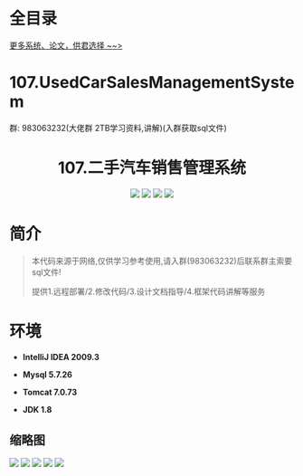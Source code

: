 # 全目录

[更多系统、论文，供君选择 ~~>](https://www.bitwise.net.cn)

# 107.UsedCarSalesManagementSystem

<p>群: 983063232(大佬群 2TB学习资料,讲解)(入群获取sql文件)</p>

<p><h1 align="center">107.二手汽车销售管理系统</h1></p>


<p align="center">
	<img src="https://img.shields.io/badge/jdk-1.8-orange.svg"/>
    <img src="https://img.shields.io/badge/spring-5.x-lightgrey.svg"/>
    <img src="https://img.shields.io/badge/springmvc-3.x-blue.svg"/>
    <img src="https://img.shields.io/badge/mybatis-3.x-yellow.svg"/>
</p>

# 简介


> 本代码来源于网络,仅供学习参考使用,请入群(983063232)后联系群主索要sql文件!
> 
> 提供1.远程部署/2.修改代码/3.设计文档指导/4.框架代码讲解等服务



# 环境

- <b>IntelliJ IDEA 2009.3</b>

- <b>Mysql 5.7.26</b>

- <b>Tomcat 7.0.73</b>

- <b>JDK 1.8</b>




## 缩略图

![](https://bitwise.oss-cn-heyuan.aliyuncs.com/2024/9/10/875aea7a-a75c-488f-90ba-36029dd0c344.png)
![](https://bitwise.oss-cn-heyuan.aliyuncs.com/2024/9/10/88557065-47e3-423c-b64b-421c97c741ea.png)
![](https://bitwise.oss-cn-heyuan.aliyuncs.com/2024/9/10/2e33e7c1-d790-4bca-bdb6-752b39ed5213.png)
![](https://bitwise.oss-cn-heyuan.aliyuncs.com/2024/9/10/ae7700a1-3530-44f2-bf99-7202870c866a.png)
![](https://bitwise.oss-cn-heyuan.aliyuncs.com/2024/9/10/ab22d5ec-8429-4c37-a60e-4dd6b1f4e09e.png)




